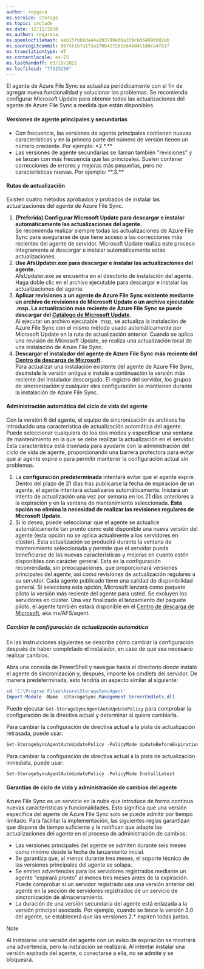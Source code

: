 ```yaml
---
author: roygara
ms.service: storage
ms.topic: include
ms.date: 12/11/2018
ms.author: rogarana
ms.openlocfilehash: aeb15fbb8da44a203789e06a359cb664998602ab
ms.sourcegitcommit: 867cb1b7a1f3a1f0b427282c648d411d0ca4f81f
ms.translationtype: HT
ms.contentlocale: es-ES
ms.lasthandoff: 03/19/2021
ms.locfileid: "77123256"
---
```

El agente de Azure File Sync se actualiza periódicamente con el fin de agregar nueva funcionalidad y solucionar los problemas. Se recomienda configurar Microsoft Update para obtener todas las actualizaciones del agente de Azure File Sync a medida que están disponibles.

#### <a name="major-vs-minor-agent-versions"></a>Versiones de agente principales y secundarias
* Con frecuencia, las versiones de agente principales contienen nuevas características y en la primera parte del número de versión tienen un número creciente. Por ejemplo: \*2.\*.\*\*
* Las versiones de agente secundarias se llaman también "revisiones" y se lanzan con más frecuencia que las principales. Suelen contener correcciones de errores y mejoras más pequeñas, pero no características nuevas. Por ejemplo: \*\*.3.\*\*

#### <a name="upgrade-paths"></a>Rutas de actualización
Existen cuatro métodos aprobados y probados de instalar las actualizaciones del agente de Azure File Sync. 
1. **(Preferida) Configurar Microsoft Update para descargar e instalar automáticamente las actualizaciones del agente.**  
    Se recomienda realizar siempre todas las actualizaciones de Azure File Sync para asegurarse de que tiene acceso a las correcciones más recientes del agente de servidor. Microsoft Update realiza este proceso íntegramente al descargar e instalar automáticamente estas actualizaciones.
2. **Use AfsUpdater.exe para descargar e instalar las actualizaciones del agente.**  
    AfsUpdater.exe se encuentra en el directorio de instalación del agente. Haga doble clic en el archivo ejecutable para descargar e instalar las actualizaciones del agente. 
3. **Aplicar revisiones a un agente de Azure File Sync existente mediante un archivo de revisiones de Microsoft Update o un archivo ejecutable .msp. La actualización más reciente de Azure File Sync se puede descargar del [Catálogo de Microsoft Update](https://www.catalog.update.microsoft.com/Search.aspx?q=Azure%20File%20Sync).**  
    Al ejecutar un archivo ejecutable .msp, se actualiza la instalación de Azure File Sync con el mismo método usado automáticamente por Microsoft Update en la ruta de actualización anterior. Cuando se aplica una revisión de Microsoft Update, se realiza una actualización local de una instalación de Azure File Sync.
4. **Descargar el instalador del agente de Azure File Sync más reciente del [Centro de descarga de Microsoft](https://go.microsoft.com/fwlink/?linkid=858257).**  
    Para actualizar una instalación existente del agente de Azure File Sync, desinstale la versión antigua e instale a continuación la versión más reciente del instalador descargado. El registro del servidor, los grupos de sincronización y cualquier otra configuración se mantienen durante la instalación de Azure File Sync.

#### <a name="automatic-agent-lifecycle-management"></a>Administración automática del ciclo de vida del agente
Con la versión 6 del agente, el equipo de sincronización de archivos ha introducido una característica de actualización automática del agente. Puede seleccionar cualquiera de los dos modos y especificar una ventana de mantenimiento en la que se debe realizar la actualización en el servidor. Esta característica está diseñada para ayudarle con la administración del ciclo de vida de agente, proporcionando una barrera protectora para evitar que al agente expire o para permitir mantener la configuración actual sin problemas.
1. La **configuración predeterminada** intentará evitar que el agente expire. Dentro del plazo de 21 días tras publicarse la fecha de expiración de un agente, el agente intentará actualizarse automáticamente. Iniciará un intento de actualización una vez por semana en los 21 días anteriores a la expiración y en la ventana de mantenimiento seleccionada. **Esta opción no elimina la necesidad de realizar las revisiones regulares de Microsoft Update.**
1. Si lo desea, puede seleccionar que el agente se actualice automáticamente tan pronto como esté disponible una nueva versión del agente (esta opción no se aplica actualmente a los servidores en clúster). Esta actualización se producirá durante la ventana de mantenimiento seleccionada y permite que el servidor pueda beneficiarse de las nuevas características y mejoras en cuanto estén disponibles con carácter general. Esta es la configuración recomendada, sin preocupaciones, que proporcionará versiones principales del agente, así como revisiones de actualización regulares a su servidor. Cada agente publicado tiene una calidad de disponibilidad general. Si selecciona esta opción, Microsoft lanzará como paquete piloto la versión más reciente del agente para usted. Se excluyen los servidores en clúster. Una vez finalizado el lanzamiento del paquete piloto, el agente también estará disponible en el [Centro de descarga de Microsoft](https://go.microsoft.com/fwlink/?linkid=858257), aka.ms/AFS/agent.

 ##### <a name="changing-the-auto-upgrade-setting"></a>Cambiar la configuración de actualización automática

En las instrucciones siguientes se describe cómo cambiar la configuración después de haber completado el instalador, en caso de que sea necesario realizar cambios.

Abra una consola de PowerShell y navegue hasta el directorio donde instaló el agente de sincronización y, después, importe los cmdlets del servidor. De manera predeterminada, esto tendría un aspecto similar al siguiente:
```powershell
cd 'C:\Program Files\Azure\StorageSyncAgent'
Import-Module -Name .\StorageSync.Management.ServerCmdlets.dll
```

Puede ejecutar `Get-StorageSyncAgentAutoUpdatePolicy` para comprobar la configuración de la directiva actual y determinar si quiere cambiarla.

Para cambiar la configuración de directiva actual a la pista de actualización retrasada, puede usar:
```powershell
Set-StorageSyncAgentAutoUpdatePolicy -PolicyMode UpdateBeforeExpiration
```

Para cambiar la configuración de directiva actual a la pista de actualización inmediata, puede usar:
```powershell
Set-StorageSyncAgentAutoUpdatePolicy -PolicyMode InstallLatest
```

#### <a name="agent-lifecycle-and-change-management-guarantees"></a>Garantías de ciclo de vida y administración de cambios del agente
Azure File Sync es un servicio en la nube que introduce de forma continua nuevas características y funcionalidades. Esto significa que una versión específica del agente de Azure File Sync solo se puede admitir por tiempo limitado. Para facilitar la implementación, las siguientes reglas garantizan que dispone de tiempo suficiente y le notifican que adapte las actualizaciones del agente en el proceso de administración de cambios:

- Las versiones principales del agente se admiten durante seis meses como mínimo desde la fecha de lanzamiento inicial.
- Se garantiza que, al menos durante tres meses, el soporte técnico de las versiones principales del agente se solapa. 
- Se emiten advertencias para los servidores registrados mediante un agente "expirará pronto" al menos tres meses antes de la expiración. Puede comprobar si un servidor registrado usa una versión anterior del agente en la sección de servidores registrados de un servicio de sincronización de almacenamiento.
- La duración de una versión secundaria del agente está enlazada a la versión principal asociada. Por ejemplo, cuando se lance la versión 3.0 del agente, se establecerá que las versiones 2.\* expiren todas juntas.

> [!Note]
> Al instalarse una versión del agente con un aviso de expiración se mostrará una advertencia, pero la instalación se realizará. Al intentar instalar una versión expirada del agente, o conectarse a ella, no se admite y se bloqueará.

